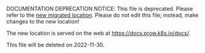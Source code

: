 DOCUMENTATION DEPRECATION NOTICE: This file is deprecated. Please refer to the
[new migrated
location](https://docs.prow.k8s.io/docs/test/integration/).
Please do not edit this file; instead, make changes to the new location!

The new location is served on the web at
https://docs.prow.k8s.io/docs/.

This file will be deleted on 2022-11-30.

